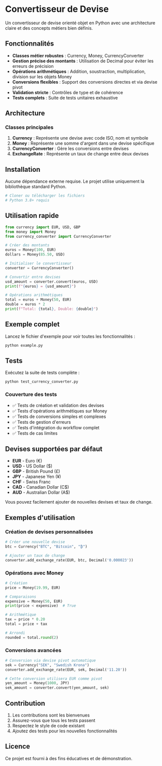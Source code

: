 # Convertisseur de Devise

Un convertisseur de devise orienté objet en Python avec une architecture claire et des concepts métiers bien définis.

## Fonctionnalités

- **Classes métier robustes** : Currency, Money, CurrencyConverter
- **Gestion précise des montants** : Utilisation de Decimal pour éviter les erreurs de précision
- **Opérations arithmétiques** : Addition, soustraction, multiplication, division sur les objets Money
- **Conversions flexibles** : Support des conversions directes et via devise pivot
- **Validation stricte** : Contrôles de type et de cohérence
- **Tests complets** : Suite de tests unitaires exhaustive

## Architecture

### Classes principales

1. **Currency** : Représente une devise avec code ISO, nom et symbole
2. **Money** : Représente une somme d'argent dans une devise spécifique
3. **CurrencyConverter** : Gère les conversions entre devises
4. **ExchangeRate** : Représente un taux de change entre deux devises

## Installation

Aucune dépendance externe requise. Le projet utilise uniquement la bibliothèque standard Python.

```bash
# Cloner ou télécharger les fichiers
# Python 3.8+ requis
```

## Utilisation rapide

```python
from currency import EUR, USD, GBP
from money import Money
from currency_converter import CurrencyConverter

# Créer des montants
euros = Money(100, EUR)
dollars = Money(85.50, USD)

# Initialiser le convertisseur
converter = CurrencyConverter()

# Convertir entre devises
usd_amount = converter.convert(euros, USD)
print(f"{euros} = {usd_amount}")

# Opérations arithmétiques
total = euros + Money(50, EUR)
double = euros * 2
print(f"Total: {total}, Double: {double}")
```

## Exemple complet

Lancez le fichier d'exemple pour voir toutes les fonctionnalités :

```bash
python example.py
```

## Tests

Exécutez la suite de tests complète :

```bash
python test_currency_converter.py
```

### Couverture des tests

- ✅ Tests de création et validation des devises
- ✅ Tests d'opérations arithmétiques sur Money
- ✅ Tests de conversions simples et complexes
- ✅ Tests de gestion d'erreurs
- ✅ Tests d'intégration du workflow complet
- ✅ Tests de cas limites

## Devises supportées par défaut

- **EUR** - Euro (€)
- **USD** - US Dollar ($)
- **GBP** - British Pound (£)
- **JPY** - Japanese Yen (¥)
- **CHF** - Swiss Franc
- **CAD** - Canadian Dollar (C$)
- **AUD** - Australian Dollar (A$)

Vous pouvez facilement ajouter de nouvelles devises et taux de change.

## Exemples d'utilisation

### Création de devises personnalisées

```python
# Créer une nouvelle devise
btc = Currency("BTC", "Bitcoin", "₿")

# Ajouter un taux de change
converter.add_exchange_rate(EUR, btc, Decimal('0.000023'))
```

### Opérations avec Money

```python
# Création
price = Money(19.99, EUR)

# Comparaisons
expensive = Money(50, EUR)
print(price < expensive)  # True

# Arithmétique
tax = price * 0.20
total = price + tax

# Arrondi
rounded = total.round(2)
```

### Conversions avancées

```python
# Conversion via devise pivot automatique
sek = Currency("SEK", "Swedish Krona")
converter.add_exchange_rate(EUR, sek, Decimal('11.20'))

# Cette conversion utilisera EUR comme pivot
yen_amount = Money(1000, JPY)
sek_amount = converter.convert(yen_amount, sek)
```

## Contribution

1. Les contributions sont les bienvenues
2. Assurez-vous que tous les tests passent
3. Respectez le style de code existant
4. Ajoutez des tests pour les nouvelles fonctionnalités

## Licence

Ce projet est fourni à des fins éducatives et de démonstration. 